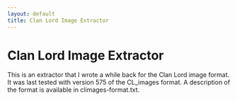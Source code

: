 ```yaml
---
layout: default
title: Clan Lord Image Extractor
---
```


Clan Lord Image Extractor
==

This is an extractor that I wrote a while
back for the Clan Lord image format. It was
last tested with version 575 of the CL_images
format. A description of the format is
available in climages-format.txt.
